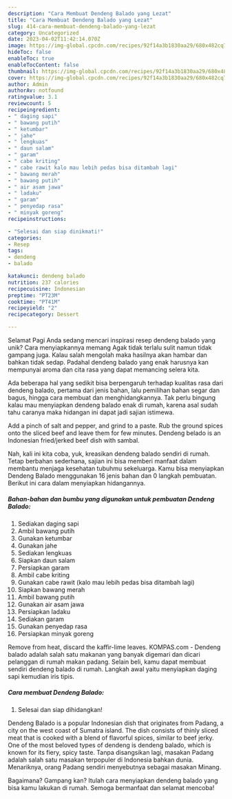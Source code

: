 ```yaml
---
description: "Cara Membuat Dendeng Balado yang Lezat"
title: "Cara Membuat Dendeng Balado yang Lezat"
slug: 414-cara-membuat-dendeng-balado-yang-lezat
category: Uncategorized
date: 2023-04-02T11:42:14.070Z
image: https://img-global.cpcdn.com/recipes/92f14a3b1830aa29/680x482cq70/dendeng-balado-foto-resep-utama.jpg
hideToc: false
enableToc: true
enableTocContent: false
thumbnail: https://img-global.cpcdn.com/recipes/92f14a3b1830aa29/680x482cq70/dendeng-balado-foto-resep-utama.jpg
cover: https://img-global.cpcdn.com/recipes/92f14a3b1830aa29/680x482cq70/dendeng-balado-foto-resep-utama.jpg
author: Admin
authorAv: notfound
ratingvalue: 3.1
reviewcount: 5
recipeingredient:
- " daging sapi"
- " bawang putih"
- " ketumbar"
- " jahe"
- " lengkuas"
- " daun salam"
- " garam"
- " cabe kriting"
- " cabe rawit kalo mau lebih pedas bisa ditambah lagi"
- " bawang merah"
- " bawang putih"
- " air asam jawa"
- " ladaku"
- " garam"
- " penyedap rasa"
- " minyak goreng"
recipeinstructions:

- "Selesai dan siap dinikmati!"
categories:
- Resep
tags:
- dendeng
- balado

katakunci: dendeng balado 
nutrition: 237 calories
recipecuisine: Indonesian
preptime: "PT23M"
cooktime: "PT41M"
recipeyield: "2"
recipecategory: Dessert

---
```



Selamat Pagi Anda sedang mencari inspirasi resep dendeng balado yang unik? Cara menyiapkannya memang Agak tidak terlalu sulit namun tidak gampang juga. Kalau salah mengolah maka hasilnya akan hambar dan bahkan tidak sedap. Padahal dendeng balado yang enak harusnya kan mempunyai aroma dan cita rasa yang dapat memancing selera kita.


Ada beberapa hal yang sedikit bisa berpengaruh terhadap kualitas rasa dari dendeng balado, pertama dari jenis bahan, lalu pemilihan bahan segar dan bagus, hingga cara membuat dan menghidangkannya. Tak perlu bingung kalau mau menyiapkan dendeng balado enak di rumah, karena asal sudah tahu caranya maka hidangan ini dapat jadi sajian istimewa.

Add a pinch of salt and pepper, and grind to a paste. Rub the ground spices onto the sliced beef and leave them for few minutes. Dendeng belado is an Indonesian fried/jerked beef dish with sambal.


Nah, kali ini kita coba, yuk, kreasikan dendeng balado sendiri di rumah. Tetap berbahan sederhana, sajian ini bisa memberi manfaat dalam membantu menjaga kesehatan tubuhmu sekeluarga. Kamu bisa menyiapkan Dendeng Balado menggunakan 16 jenis bahan dan 0 langkah pembuatan. Berikut ini cara dalam menyiapkan hidangannya.

<!--inarticleads1-->

##### Bahan-bahan dan bumbu yang digunakan untuk pembuatan Dendeng Balado:

1. Sediakan  daging sapi
1. Ambil  bawang putih
1. Gunakan  ketumbar
1. Gunakan  jahe
1. Sediakan  lengkuas
1. Siapkan  daun salam
1. Persiapkan  garam
1. Ambil  cabe kriting
1. Gunakan  cabe rawit (kalo mau lebih pedas bisa ditambah lagi)
1. Siapkan  bawang merah
1. Ambil  bawang putih
1. Gunakan  air asam jawa
1. Persiapkan  ladaku
1. Sediakan  garam
1. Gunakan  penyedap rasa
1. Persiapkan  minyak goreng


Remove from heat, discard the kaffir-lime leaves. KOMPAS.com - Dendeng balado adalah salah satu makanan yang banyak digemari dan dicari pelanggan di rumah makan padang. Selain beli, kamu dapat membuat sendiri dendeng balado di rumah. Langkah awal yaitu menyiapkan daging sapi kemudian iris tipis. 

<!--inarticleads2-->

##### Cara membuat Dendeng Balado:


1. Selesai dan siap dihidangkan!

Dendeng Balado is a popular Indonesian dish that originates from Padang, a city on the west coast of Sumatra island. The dish consists of thinly sliced meat that is cooked with a blend of flavorful spices, similar to beef jerky. One of the most beloved types of dendeng is dendeng balado, which is known for its fiery, spicy taste. Tanpa disangsikan lagi, masakan Padang adalah salah satu masakan terpopuler di Indonesia bahkan dunia. Menariknya, orang Padang sendiri menyebutnya sebagai masakan Minang. 

Bagaimana? Gampang kan? Itulah cara menyiapkan dendeng balado yang bisa kamu lakukan di rumah. Semoga bermanfaat dan selamat mencoba!
